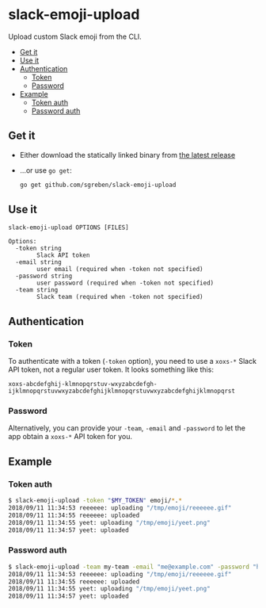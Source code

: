 # slack-emoji-upload

Upload custom Slack emoji from the CLI.

<!-- TOC -->

- [Get it](#get-it)
- [Use it](#use-it)
- [Authentication](#authentication)
  - [Token](#token)
  - [Password](#password)
- [Example](#example)
  - [Token auth](#token-auth)
  - [Password auth](#password-auth)

<!-- /TOC -->


## Get it

- Either download the statically linked binary from [the latest release](https://github.com/sgreben/slack-emoji-upload/releases/latest)

- ...or use `go get`:
    ```sh
    go get github.com/sgreben/slack-emoji-upload
    ```

## Use it

```text
slack-emoji-upload OPTIONS [FILES]

Options:
  -token string
        Slack API token
  -email string
        user email (required when -token not specified)
  -password string
        user password (required when -token not specified)
  -team string
        Slack team (required when -token not specified)
```

## Authentication

### Token

To authenticate with a token (`-token` option), you need to use a `xoxs-*` Slack API token, not a regular user token. It looks something like this:

```
xoxs-abcdefghij-klmnopqrstuv-wxyzabcdefgh-ijklmnopqrstuvwxyzabcdefghijklmnopqrstuvwxyzabcdefghijklmnopqrst
```

### Password

Alternatively, you can provide your `-team`, `-email` and `-password` to let the app obtain a `xoxs-*` API token for you.

## Example

### Token auth

```sh
$ slack-emoji-upload -token "$MY_TOKEN" emoji/*.*
2018/09/11 11:34:53 reeeeee: uploading "/tmp/emoji/reeeeee.gif"
2018/09/11 11:34:55 reeeeee: uploaded
2018/09/11 11:34:55 yeet: uploading "/tmp/emoji/yeet.png"
2018/09/11 11:34:57 yeet: uploaded
```

### Password auth

```sh
$ slack-emoji-upload -team my-team -email "me@example.com" -password "hunter2" emoji/*.*
2018/09/11 11:34:53 reeeeee: uploading "/tmp/emoji/reeeeee.gif"
2018/09/11 11:34:55 reeeeee: uploaded
2018/09/11 11:34:55 yeet: uploading "/tmp/emoji/yeet.png"
2018/09/11 11:34:57 yeet: uploaded
```
